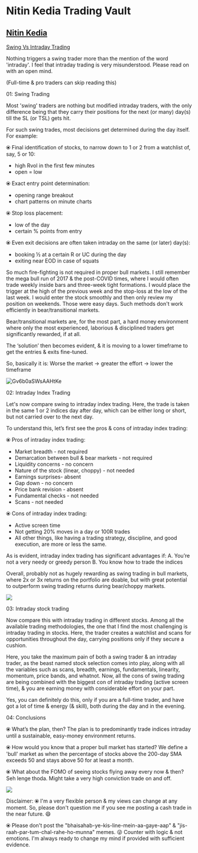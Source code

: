 
# **Nitin Kedia Trading Vault**

## [Nitin Kedia](https://x.com/finallynitin)
[Swing Vs Intraday Trading](https://x.com/finallynitin/status/1945167143982785015)


Nothing triggers a swing trader more than the mention of the word 'intraday'. I feel that intraday trading is very misunderstood. Please read on with an open mind.

(Full-time & pro traders can skip reading this)

01: Swing Trading

Most 'swing' traders are nothing but modified intraday traders, with the only difference being that they carry their positions for the next (or many) day(s) till the SL (or TSL) gets hit.

For such swing trades, most decisions get determined during the day itself. For example:

⦿ Final identification of stocks, to narrow down to 1 or 2 from a watchlist of, say, 5 or 10:
- high Rvol in the first few minutes
- open = low

⦿ Exact entry point determination:
- opening range breakout
- chart patterns on minute charts

⦿ Stop loss placement:
- low of the day
- certain % points from entry

⦿ Even exit decisions are often taken intraday on the same (or later) day(s):
- booking ½ at a certain R or UC during the day
- exiting near EOD in case of squats

So much fire-fighting is not required in proper bull markets. I still remember the mega bull run of 2017 & the post-COVID times, where I would often trade weekly inside bars and three-week tight formations. I would place the trigger at the high of the previous week and the stop-loss at the low of the last week. I would enter the stock smoothly and then only review my position on weekends. Those were easy days. Such methods don't work efficiently in bear/transitional markets.

Bear/transitional markets are, for the most part, a hard money environment where only the most experienced, laborious & disciplined traders get significantly rewarded, if at all.

The ‘solution’ then becomes evident, & it is moving to a lower timeframe to get the entries & exits fine-tuned.

So, basically it is:
Worse the market → greater the effort → lower the timeframe

![Gv6b0aSWsAAHtKe](https://github.com/user-attachments/assets/438d901a-6af7-4f7a-b97c-a694515a1a0c)


02: Intraday Index Trading

Let's now compare swing to intraday index trading. Here, the trade is taken in the same 1 or 2 indices day after day, which can be either long or short, but not carried over to the next day.

To understand this, let’s first see the pros & cons of intraday index trading:

⦿ Pros of intraday index trading:
- Market breadth - not required
- Demarcation between bull & bear markets - not required
- Liquidity concerns - no concern
- Nature of the stock (linear, choppy) - not needed
- Earnings surprises- absent
- Gap down - no concern
- Price bank revision - absent
- Fundamental checks - not needed
- Scans - not needed

⦿ Cons of intraday index trading:
- Active screen time
- Not getting 20% moves in a day or 100R trades
-  All other things, like having a trading strategy, discipline, and good execution, are more or less the same.

As is evident, intraday index trading has significant advantages if:
A. You’re not a very needy or greedy person
B. You know how to trade the indices

Overall, probably not as hugely rewarding as swing trading in bull markets, where 2x or 3x returns on the portfolio are doable, but with great potential to outperform swing trading returns during bear/choppy markets.

![](/Users/shaurya.jaiswal/Downloads/Gv6b1dzWYAAfDh1.jpeg)


03: Intraday stock trading

Now compare this with intraday trading in different stocks. Among all the available trading methodologies, the one that I find the most challenging is intraday trading in stocks. Here, the trader creates a watchlist and scans for opportunities throughout the day, carrying positions only if they secure a cushion.

Here, you take the maximum pain of both a swing trader & an intraday trader, as the beast named stock selection comes into play, along with all the variables such as scans, breadth, earnings, fundamentals, linearity, momentum, price bands, and whatnot. Now, all the cons of swing trading are being combined with the biggest con of intraday trading (active screen time), & you are earning money with considerable effort on your part.

Yes, you can definitely do this, only if you are a full-time trader, and have got a lot of time & energy (& skill), both during the day and in the evening.

04: Conclusions

⦿ What’s the plan, then?
The plan is to predominantly trade indices intraday until a sustainable, easy-money environment returns.

⦿ How would you know that a proper bull market has started?
We define a 'bull' market as when the percentage of stocks above the 200-day SMA exceeds 50 and stays above 50 for at least a month.

⦿ What about the FOMO of seeing stocks flying away every now & then?
Seh lenge thoda. Might take a very high conviction trade on and off.


![](/Users/shaurya.jaiswal/Downloads/Gv6b3_bWYAADRMk.jpeg)

Disclaimer:
⦿ I'm a very flexible person & my views can change at any moment. So, please don't question me if you see me posting a cash trade in the near future. 😄

⦿ Please don't post the "bhaisahab-ye-kis-line-mein-aa-gaye-aap" & "jis-raah-par-tum-chal-rahe-ho-munna" memes. 😜
Counter with logic & not emotions. I'm always ready to change my mind if provided with sufficient evidence.
